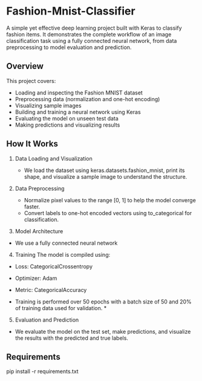 # Fashion-Mnist-Classifier

A simple yet effective deep learning project built with Keras to classify fashion items. It demonstrates the complete workflow of an image classification task using a fully connected neural network, from data preprocessing to model evaluation and prediction.

## Overview

This project covers:

- Loading and inspecting the Fashion MNIST dataset
- Preprocessing data (normalization and one-hot encoding)
- Visualizing sample images
- Building and training a neural network using Keras
- Evaluating the model on unseen test data
- Making predictions and visualizing results

## How It Works

1. Data Loading and Visualization
   - We load the dataset using keras.datasets.fashion_mnist, print its shape, and visualize a sample image to understand the structure.

3. Data Preprocessing
   - Normalize pixel values to the range [0, 1] to help the model converge faster.
   - Convert labels to one-hot encoded vectors using to_categorical for classification.

3. Model Architecture
  - We use a fully connected neural network

4. Training
  The model is compiled using:

  - Loss: CategoricalCrossentropy

  - Optimizer: Adam

  - Metric: CategoricalAccuracy

  * Training is performed over 50 epochs with a batch size of 50 and 20% of training data used for validation. *

5. Evaluation and Prediction
  - We evaluate the model on the test set, make predictions, and visualize the results with the predicted and true labels.

## Requirements
  pip install -r requirements.txt
